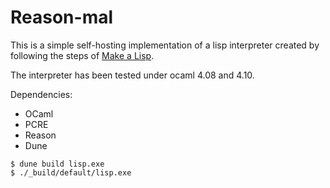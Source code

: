# Reason-mal

This is a simple self-hosting implementation of a lisp interpreter created by following the steps of [Make a Lisp](https://github.com/kanaka/mal).

The interpreter has been tested under ocaml 4.08 and 4.10.

Dependencies:
- OCaml
- PCRE
- Reason
- Dune


```console
$ dune build lisp.exe
$ ./_build/default/lisp.exe
```
